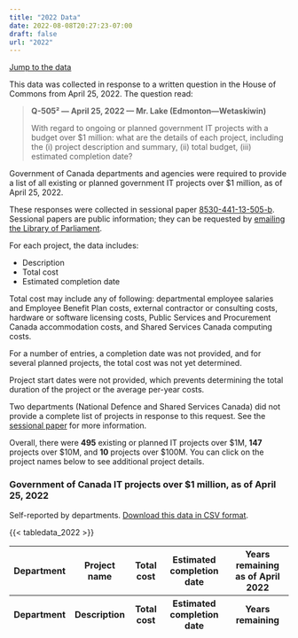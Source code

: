 ```yaml
---
title: "2022 Data"
date: 2022-08-08T20:27:23-07:00
draft: false
url: "2022"
---
```


[Jump to the data](/2022/#government-of-canada-it-projects-over-1-million-as-of-april-25-2022)

This data was collected in response to a written question in the House of Commons from April 25, 2022. The question read:

> **Q-505² — April 25, 2022 — Mr. Lake (Edmonton—Wetaskiwin)**
> 
> With regard to ongoing or planned government IT projects with a budget over $1 million: what are the details of each project, including the (i) project description and summary, (ii) total budget, (iii) estimated completion date?

Government of Canada departments and agencies were required to provide a list of all existing or planned government IT projects over $1 million, as of April 25, 2022.

These responses were collected in sessional paper [8530-441-13-505-b](https://large-government-of-canada-it-projects.github.io/pdf/8530-441-13-505-b.pdf). Sessional papers are public information; they can be requested by [emailing the Library of Parliament](mailto:info@parl.gc.ca).

For each project, the data includes:

*   Description
*   Total cost
*   Estimated completion date

Total cost may include any of following: departmental employee salaries and Employee Benefit Plan costs, external contractor or consulting costs, hardware or software licensing costs, Public Services and Procurement Canada accommodation costs, and Shared Services Canada computing costs.

For a number of entries, a completion date was not provided, and for several planned projects, the total cost was not yet determined.

Project start dates were not provided, which prevents determining the total duration of the project or the average per-year costs.

Two departments (National Defence and Shared Services Canada) did not provide a complete list of projects in response to this request. See the [sessional paper](https://large-government-of-canada-it-projects.github.io/pdf/8530-441-13-505-b.pdf) for more information.

Overall, there were **495** existing or planned IT projects over $1M, **147** projects over $10M, and **10** projects over $100M. You can click on the project names below to see additional project details.

### Government of Canada IT projects over $1 million, as of April 25, 2022

<p>Self-reported by departments. <a href="/csv/gc-it-projects-2022.csv" target="_blank">Download this data in CSV format</a>.</p>

<table id="main-data-table" class="table table-striped table-bordered projects-data-table" style="width:100%" data-order-column="2">
  <thead>
      <tr>
          <th>Department</th>
          <th>Project name</th>
          <th>Total cost</th>
          <th>Estimated completion date</th>
          <th>Years remaining as of April 2022</th>
      </tr>
  </thead>
  <tbody>
    
{{< tabledata_2022 >}}

  </tbody>
  <tfoot>
      <tr>
        <th>Department</th>
        <th>Description</th>
        <th>Total cost</th>
        <th>Estimated completion date</th>
        <th>Years remaining</th>
      </tr>
  </tfoot>
</table>
